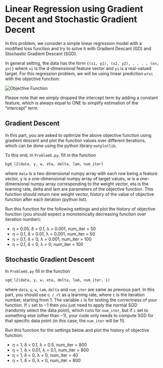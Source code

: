 # Linear Regression using Gradient Decent and Stochastic Gradient Decent

In this problem, we consider a simple linear regression model with a modified loss function and try to solve it with Gradient Descant (GD) and Stochastic Gradient Descant (SGD).

In general setting, the data has the form ```{(x1, y1), (x2, y2), . . . , (xn, yn)}``` where ```xi``` is the d-dimensional feature vector and ```yi``` is a real-valued target. For this regression problem, we will be using linear prediction ```w⊤xi``` with the objective function:

![Objective Function](https://github.com/mrigankdoshy/linear-regression-gd-sgd/blob/main/Function.png?raw=true)

Please note that we simply dropped the intercept term by adding a constant feature, which is always equal to ONE to simplify estimation of the “intercept” term.

## Gradient Descent

In this part, you are asked to optimize the above objective function using gradient descent and plot the function values over different iterations, which can be done using the python library ```matplotlib```.

To this end, in ```Problem5.py```, fill in the function 
```python 
bgd_l2(data, y, w, eta, delta, lam, num_iter)
``` 
where ```data``` is a two dimensional numpy array with each row being a feature vector, y is a one-dimensional numpy array of target values, w is a one-dimensional numpy array corresponding to the weight vector, eta is the learning rate, delta and lam are parameters of the objective function. This function should return new weight vector, history of the value of objective function after each iteration (python list).

Run this function for the following settings and plot the history of objective function (you should expect a monotonically decreasing function over iteration number):
- η = 0.05, δ = 0.1, λ = 0.001, num_iter = 50 
- η = 0.1, δ = 0.01, λ = 0.001, num_iter = 50 
- η = 0.1, δ = 0, λ = 0.001, num_iter = 100 
- η = 0.1, δ = 0, λ = 0, num_iter = 100

## Stochastic Gradient Descent

In ```Problem5.py``` fill in the function 
```python 
sgd_l2(data, y, w, eta, delta, lam, num_iter, i)
``` 
where ```data```, ```y```, ```w```, ```lam```, ```delta``` and ```num_iter``` are same as previous part. In this part, you should use ```η / √t``` as a learning rate, where ```t``` is the iteration number, starting from 1. The variable ```i``` is for testing the correctness of your function. If ```i``` set to −1 then you just need to apply the normal SGD (randomly select the data point), which runs for ```num_iter```, but if ```i``` set to something else (other than −1), your code only needs to compute SGD for that specific data point (in this case, the ```num_iter``` will be 1!).

Run this function for the settings below and plot the history of objective function: 
- η = 1, δ = 0.1, λ = 0.5, num_iter = 800
- η = 1, δ = 0.01, λ = 0.1, num_iter = 800
- η = 1, δ = 0, λ = 0, num_iter = 40
- η = 1, δ = 0, λ = 0, num_iter = 800
